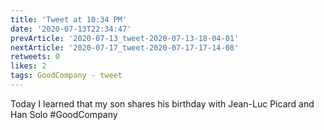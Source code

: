 ```yaml
---
title: 'Tweet at 10:34 PM'
date: '2020-07-13T22:34:47'
prevArticle: '2020-07-13_tweet-2020-07-13-18-04-01'
nextArticle: '2020-07-17_tweet-2020-07-17-17-14-08'
retweets: 0
likes: 2
tags: GoodCompany - tweet
---
```

Today I learned that my son shares his birthday with Jean-Luc Picard and Han Solo #GoodCompany